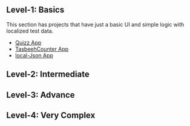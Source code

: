 ## Level-1: Basics
This section has projects that have just a basic UI and simple logic with localized test data.
- [Quizz App](https://github.com/haroonkhan9426/Quizzler)
- [TasbeehCounter App](https://github.com/uzairleo/tasbeeh_counter2)
- [local-Json App](https://github.com/uzairleo/flutter_json-storage-)


## Level-2: Intermediate
## Level-3: Advance
## Level-4: Very Complex
